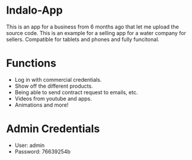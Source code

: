 # Indalo-App
This is an app for a business from 6 months ago that let me upload the source code. This is an example for a selling app for a water company for sellers. Compatible for tablets and phones and fully funcitonal.

# Functions
* Log in with commercial credentials.
* Show off the different products.
* Being able to send contract request to emails, etc.
* Videos from youtube and apps.
* Animations and more!

# Admin Credentials
* User: admin
* Password: 76639254b
